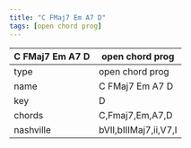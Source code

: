 ```yaml
---
title: "C FMaj7 Em A7 D"
tags: [open chord prog]
---
```


|C FMaj7 Em A7 D|open chord prog|
|---|---|
|type|open chord prog|
|name|C FMaj7 Em A7 D|
|key|D|
|chords|C,Fmaj7,Em,A7,D|
|nashville|bVII,bIIIMaj7,ii,V7,I|
